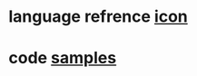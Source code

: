 # language refrence [icon](https://www2.cs.arizona.edu/icon/refernce/ref.htm)
# code [samples](https://www2.cs.arizona.edu/icon/gb/progs/progs.htm)